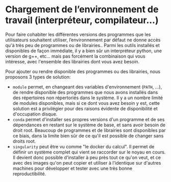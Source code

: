 # Chargement de l’environnement de travail (interpréteur, compilateur...)

Pour faire cohabiter les différentes versions des programmes que les utilisateurs souhaitent utiliser, l’environnement par défaut ne donne accès qu'à très peu de programmes ou de librairies.. Parmi les outils installés et disponibles de façon immédiate, il y a bien sûr un interpréteur python, une version de g++, etc... mais pas forcément la combinaison qui vous intéresse, avec l'ensemble des librairies dont vous avez besoin.

Pour ajouter ou rendre disponible des programmes ou des librairies, nous proposons 3 types de solution:
* `module` permet, en changeant des variables d'environnement (`PATH`, ...), de rendre disponible des programmes que nous avons installés dans des répertoires non répertoriés dans le système. Il y a un nombre limité de modules disponibles, mais si ce dont vous avez besoin y est, cette solution est a privilégier pour des raisons évidente de disponibilité et d'occupation disque.
* `conda` permet d'installer ses propres versions d'un programme et de ses dépendances en restant sur le système de base, et sans avoir besoin de droit root. Beaucoup de programmes et de librairies sont disponibles par ce biais, dans la limite bien sûr de ce qu'il est possible de changer sans droits root.
* `singularity` peut être vu comme "le docker du calcul". Il permet de définir un système complet qui vient se raccorder sur le noyau en cours. Il devient donc possible d'installer à peu près tout ce qu'on veut, et ce avec des images qu'on peut copier et utiliser à l'identique sur d'autres machines pour développer et tester avec une très bonne reproductibilité.
